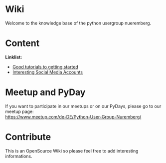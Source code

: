 # Wiki
Welcome to the knowledge base of the python usergroup nueremberg.

# Content
**Linklist:**
* <a href="linklist/getting-started.md">Good tutorials to getting started</a>
* <a href="linklist/social_media.md">Interesting Social Media Accounts</a>

# Meetup and PyDay
If you want to participate in our meetups or on our PyDays, please go to our meetup page:<br>
https://www.meetup.com/de-DE/Python-User-Group-Nuremberg/

# Contribute
This is an OpenSource Wiki so please feel free to add interesting informations.
